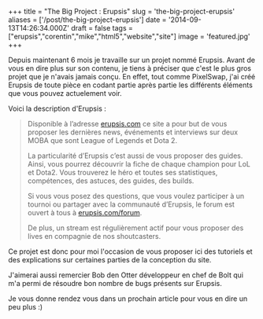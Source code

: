 +++
title = "The Big Project : Erupsis"
slug = 'the-big-project-erupsis'
aliases = ['/post/the-big-project-erupsis']
date = '2014-09-13T14:26:34.000Z'
draft = false
tags = ["erupsis","corentin","mike","html5","website","site"]
image = 'featured.jpg'
+++

Depuis maintenant 6 mois je travaille sur un projet nommé Erupsis. Avant de vous en dire plus sur son contenu, je tiens à préciser que c'est le plus gros projet que je n'avais jamais conçu. En effet, tout comme PixelSwap, j'ai créé Erupsis de toute pièce en codant partie après partie les différents éléments que vous pouvez actuelement voir.

Voici la description d'Erupsis :

> Disponible à l’adresse [erupsis.com](http://erupsis.com/) ce site a pour but de vous proposer les dernières news, événements et interviews sur deux MOBA que sont League of Legends et Dota 2.
> 
> La particularité d’Erupsis c’est aussi de vous proposer des guides. Ainsi, vous pourrez découvrir la fiche de chaque champion pour LoL et Dota2. Vous trouverez le héro et toutes ses statistiques, compétences, des astuces, des guides, des builds.
> 
> Si vous vous posez des questions, que vous voulez participer à un tournoi ou partager avec la communauté d’Erupsis, le forum est ouvert à tous à [erupsis.com/forum](http://erupsis.com/forum/).
> 
> De plus, un stream est régulièrement actif pour vous proposer des lives en compagnie de nos shoutcasters.

Ce projet est donc pour moi l'occasion de vous proposer ici des tutoriels et des explications sur certaines parties de la conception du site.

J'aimerai aussi remercier Bob den Otter développeur en chef de Bolt qui m'a permi de résoudre bon nombre de bugs présents sur Erupsis.

Je vous donne rendez vous dans un prochain article pour vous en dire un peu plus :)
